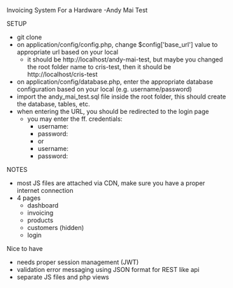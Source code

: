 Invoicing System For a Hardware -Andy Mai Test

SETUP

- git clone
- on application/config/config.php, change $config['base_url'] value to appropriate url based on your local
	- it should be http://localhost/andy-mai-test, but maybe you changed the root folder name to cris-test, then it should be http://localhost/cris-test
- on application/config/database.php, enter the appropriate database configuration based on your local (e.g. username/password)
- import the andy_mai_test.sql file inside the root folder, this should create the database, tables, etc.
- when entering the URL, you should be redirected to the login page
	- you may enter the ff. credentials:
		- username: 
		- password:
		- or
		- username: 
		- password:

NOTES

- most JS files are attached via CDN, make sure you have a proper internet connection
- 4 pages
	- dashboard
	- invoicing
	- products
	- customers (hidden)
	- login

Nice to have

- needs proper session management (JWT)
- validation error messaging using JSON format for REST like api
- separate JS files and php views
